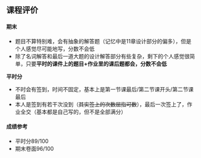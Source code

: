 ## 课程评价

#### 期末

- 题目不算特别难，会有抽象的解答题（记忆中是11章设计部分的偏多），但是个人感觉尽可能地写，分数不会低
- 除了名词解答和最后一道大题的设计解答部分有些复杂，剩下的个人感觉很简单，只要**平时的课件上的题目+作业里的课后题都会，分数不会低**



**平时分**

- 不时会有签到，时间不固定，基本上是第一节课最后/第二节课开头/第二节课最后
- 本人是签到有若干次没到（~~其实签上的次数屈指可数~~），最后一次签上了，作业全交（基本都是自己写的，但不是全部满分）



#### 成绩参考

- 平时分89/100
- 期末卷面96/100
